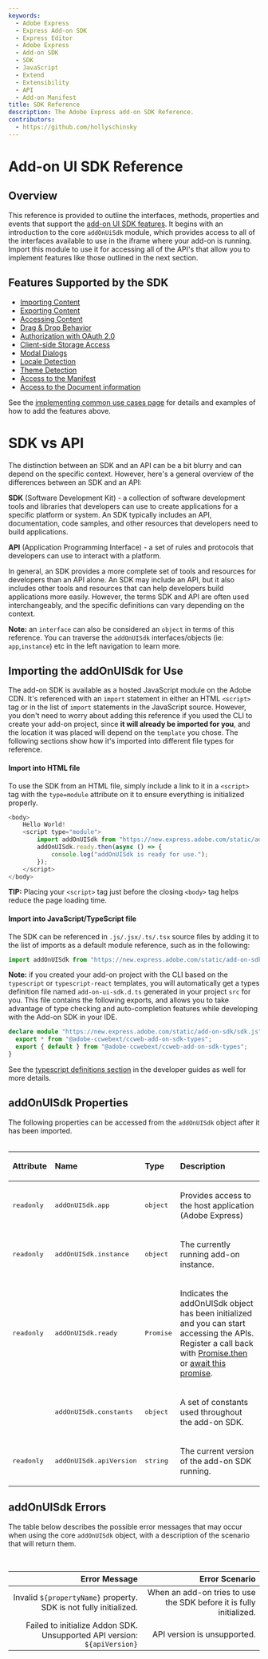 ```yaml
---
keywords:
  - Adobe Express
  - Express Add-on SDK
  - Express Editor
  - Adobe Express
  - Add-on SDK
  - SDK
  - JavaScript
  - Extend
  - Extensibility
  - API
  - Add-on Manifest
title: SDK Reference
description: The Adobe Express add-on SDK Reference.
contributors:
  - https://github.com/hollyschinsky
---
```


# Add-on UI SDK Reference

## Overview

This reference is provided to outline the interfaces, methods, properties and events that support the [add-on UI SDK features](#features-supported-by-the-sdk). It begins with an introduction to the core `addOnUiSdk` module, which provides access to all of the interfaces available to use in the iframe where your add-on is running. Import this module to use it for accessing all of the API's that allow you to implement features like those outlined in the next section.

## Features Supported by the SDK

- [Importing Content](../../guides/learn/how_to/use_images.md)
- [Exporting Content](../../guides/learn/how_to/create_renditions.md)
- [Accessing Content](../../guides/learn/how_to/group_elements.md)
- [Drag & Drop Behavior](../../guides/learn/how_to/drag_and_drop.md)
- [Authorization with OAuth 2.0](../../guides/learn/how_to/oauth2.md)
- [Client-side Storage Access](../../guides/learn/how_to/local_data_management.md)
- [Modal Dialogs](../../guides/learn/how_to/modal_dialogs.md)
- [Locale Detection](../../guides/learn/how_to/theme_locale.md#detecting-locale-supported-locales-and-format)
- [Theme Detection](../../guides/learn/how_to/theme_locale.md#detecting-theme)
- [Access to the Manifest](/references/addonsdk/instance-manifest.md)
- [Access to the Document information](/references/addonsdk/app-document.md)

<InlineAlert slots="text" variant="success"/>

See the [implementing common use cases page](../../guides/develop/) for details and examples of how to add the features above.

<InlineAlert slots="header, text1, text2, text3, text4" variant="success"/>

# SDK vs API

The distinction between an SDK and an API can be a bit blurry and can depend on the specific context. However, here's a general overview of the differences between an SDK and an API:

**SDK** (Software Development Kit) - a collection of software development tools and libraries that developers can use to create applications for a specific platform or system. An SDK typically includes an API, documentation, code samples, and other resources that developers need to build applications.

**API** (Application Programming Interface) - a set of rules and protocols that developers can use to interact with a platform.

In general, an SDK provides a more complete set of tools and resources for developers than an API alone. An SDK may include an API, but it also includes other tools and resources that can help developers build applications more easily. However, the terms SDK and API are often used interchangeably, and the specific definitions can vary depending on the context.

**Note:** an `interface` can also be considered an `object` in terms of this reference. You can traverse the `addOnUISdk` interfaces/objects (ie: `app`,`instance`) etc in the left navigation to learn more.

## Importing the addOnUISdk for Use

The add-on SDK is available as a hosted JavaScript module on the Adobe CDN. It's referenced with an `import` statement in either an HTML `<script>` tag or in the list of `import` statements in the JavaScript source. However, you don't need to worry about adding this reference if you used the CLI to create your add-on project, since **it will already be imported for you**, and the location it was placed will depend on the `template` you chose. The following sections show how it's imported into different file types for reference.

#### Import into HTML file

To use the SDK from an HTML file, simply include a link to it in a `<script>` tag with the `type=module` attribute on it to ensure everything is initialized properly.

```js
<body>
    Hello World!
    <script type="module">
        import addOnUISdk from "https://new.express.adobe.com/static/add-on-sdk/sdk.js";
        addOnUISdk.ready.then(async () => {
            console.log("addOnUISdk is ready for use.");
        });
    </script>
</body>
```

<InlineAlert slots="text" variant="success"/>

**TIP:** Placing your `<script>` tag just before the closing `<body>` tag helps reduce the page loading time.

#### Import into JavaScript/TypeScript file

The SDK can be referenced in `.js/.jsx/.ts/.tsx` source files by adding it to the list of imports as a default module reference, such as in the following:

```js
import addOnUISdk from "https://new.express.adobe.com/static/add-on-sdk/sdk.js";
```

**Note:** if you created your add-on project with the CLI based on the `typescript` or `typescript-react` templates, you will automatically get a types definition file named `add-on-ui-sdk.d.ts` generated in your project `src` for you. This file contains the following exports, and allows you to take advantage of type checking and auto-completion features while developing with the Add-on SDK in your IDE.

```ts
declare module "https://new.express.adobe.com/static/add-on-sdk/sdk.js" {
  export * from "@adobe-ccwebext/ccweb-add-on-sdk-types";
  export { default } from "@adobe-ccwebext/ccweb-add-on-sdk-types";
}
```

See the [typescript definitions section](../../resources/advanced-topics/frameworks-libraries-bundling.md#typescript-definitions) in the developer guides as well for more details.

## addOnUISdk Properties

The following properties can be accessed from the `addOnUISdk` object after it has been imported.<br/><br/>

<table columnWidths="20,30,15,35" class="spectrum-Table spectrum-Table--sizeM" css="
    background-color:lavender;
    tbody {
      background-color:white;
    }">
<tr class="spectrum-Table-row">
    <td class="spectrum-Table-headCell"><p><strong>Attribute</strong></p></td>
    <td class="spectrum-Table-headCell"><p><strong>Name</strong></p></td>
    <td class="spectrum-Table-headCell"><p><strong>Type</strong></p></td>
    <td class="spectrum-Table-headCell"><p><strong>Description</strong></p></td>
</tr>
<tbody class="spectrum-Table-body">
<tr class="spectrum-Table-row">
    <td class="spectrum-Table-cell"><p><pre>readonly</pre></p></td>
    <td class="spectrum-Table-cell"><p><pre>addOnUISdk.app</pre></p></td>
    <td class="spectrum-Table-cell"><p><pre>object</pre></p></td>
    <td class="spectrum-Table-cell"><p>Provides access to the host application (Adobe Express)</p></td>
</tr>
<tr class="spectrum-Table-row">
    <td class="spectrum-Table-cell"><p><pre>readonly</pre></p></td>
    <td class="spectrum-Table-cell"><p><pre>addOnUISdk.instance</pre></p></td>
    <td class="spectrum-Table-cell"><p><pre>object</pre></p></td>
    <td class="spectrum-Table-cell"><p>The currently running add-on instance.</p></td>
</tr>
<tr class="spectrum-Table-row">
    <td class="spectrum-Table-cell"><p><pre>readonly</pre></p></td>
    <td class="spectrum-Table-cell"><p><pre>addOnUISdk.ready</pre></p></td>
    <td class="spectrum-Table-cell"><p><pre>Promise</pre></p></td>
    <td class="spectrum-Table-cell"><p>Indicates the addOnUISdk object has been initialized and you can start accessing the APIs. Register a call back with <a href="https://developer.mozilla.org/en-US/docs/Web/JavaScript/Reference/Global_Objects/Promise/then">Promise.then</a> or <a href="https://developer.mozilla.org/en-US/docs/Web/JavaScript/Reference/Operators/await">await this promise</a>.</p></td>
</tr>
<tr class="spectrum-Table-row">
    <td class="spectrum-Table-cell"><p><pre></pre></p></td>
    <td class="spectrum-Table-cell"><p><pre>addOnUISdk.constants</pre></p></td>
    <td class="spectrum-Table-cell"><p><pre>object</pre></p></td>
    <td class="spectrum-Table-cell"><p>A set of constants used throughout the add-on SDK.</p></td>
</tr>
<tr class="spectrum-Table-row">
    <td class="spectrum-Table-cell"><p><pre>readonly</pre></p></td>
    <td class="spectrum-Table-cell"><p><pre>addOnUISdk.apiVersion</pre></p></td>
    <td class="spectrum-Table-cell"><p><pre>string</pre></p></td>
    <td class="spectrum-Table-cell"><p>The current version of the add-on SDK running.</p></td>
</tr>
</tbody>
</table>

## addOnUISdk Errors

The table below describes the possible error messages that may occur when using the core `addOnUISdk` object, with a description of the scenario that will return them.

<br/>

|                                                            Error Message |                                                      Error Scenario |
| -----------------------------------------------------------------------: | ------------------------------------------------------------------: |
|        Invalid `${propertyName}` property. SDK is not fully initialized. | When an add-on tries to use the SDK before it is fully initialized. |
| Failed to initialize Addon SDK. Unsupported API version: `${apiVersion}` |                                         API version is unsupported. |
